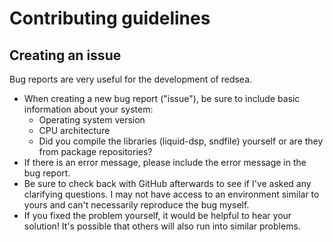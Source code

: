 # Contributing guidelines

## Creating an issue

Bug reports are very useful for the development of redsea.

* When creating a new bug report ("issue"), be sure to include basic
  information about your system:
  * Operating system version
  * CPU architecture
  * Did you compile the libraries (liquid-dsp, sndfile) yourself or are they
   from package repositories?
* If there is an error message, please include the error message in the bug
  report.
* Be sure to check back with GitHub afterwards to see if I've asked any
  clarifying questions. I may not have access to an environment similar to
  yours and can't necessarily reproduce the bug myself.
* If you fixed the problem yourself, it would be helpful to hear your
  solution! It's possible that others will also run into similar problems.
